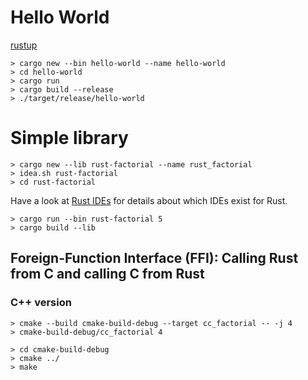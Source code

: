
# Hello World

[rustup](https://www.rustup.rs/)

    > cargo new --bin hello-world --name hello-world
    > cd hello-world
    > cargo run
    > cargo build --release
    > ./target/release/hello-world

# Simple library

    > cargo new --lib rust-factorial --name rust_factorial
    > idea.sh rust-factorial
    > cd rust-factorial

Have a look at [Rust IDEs](https://forge.rust-lang.org/ides.html) for details about which IDEs exist for Rust.

    > cargo run --bin rust-factorial 5
    > cargo build --lib

## Foreign-Function Interface (FFI): Calling Rust from C and calling C from Rust

### C++ version

    > cmake --build cmake-build-debug --target cc_factorial -- -j 4
    > cmake-build-debug/cc_factorial 4

    > cd cmake-build-debug
    > cmake ../
    > make
